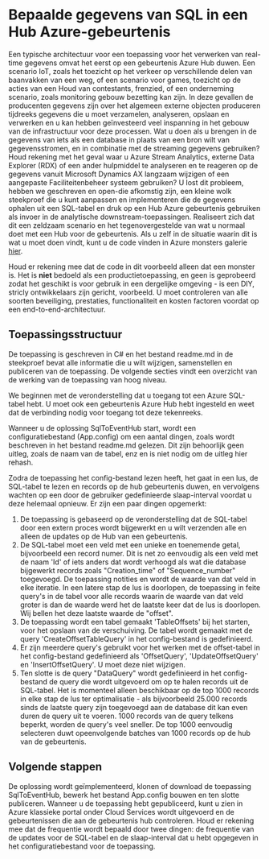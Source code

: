<properties
   pageTitle="SQL-gegevens kunnen ophalen in Azure gebeurtenis Hubs | Microsoft Azure"
   description="Overzicht van de gebeurtenis Hubs importeren vanuit de SQL-voorbeeld"
   services="event-hubs"
   documentationCenter="na"
   authors="spyrossak"
   manager="timlt"
   editor=""/>

<tags 
   ms.service="event-hubs"
   ms.devlang="na"
   ms.topic="article"
   ms.tgt_pltfrm="na"
   ms.workload="na"
   ms.date="08/25/2016"
   ms.author="spyros;sethm" />

# <a name="pulling-data-from-sql-into-an-azure-event-hub"></a>Bepaalde gegevens van SQL in een Hub Azure-gebeurtenis

Een typische architectuur voor een toepassing voor het verwerken van real-time gegevens omvat het eerst op een gebeurtenis Azure Hub duwen. Een scenario IoT, zoals het toezicht op het verkeer op verschillende delen van baanvakken van een weg, of een scenario voor games, toezicht op de acties van een Houd van contestants, frenzied, of een onderneming scenario, zoals monitoring gebouw bezetting kan zijn. In deze gevallen de producenten gegevens zijn over het algemeen externe objecten produceren tijdreeks gegevens die u moet verzamelen, analyseren, opslaan en verwerken en u kan hebben geïnvesteerd veel inspanning in het gebouw van de infrastructuur voor deze processen. Wat u doen als u brengen in de gegevens van iets als een database in plaats van een bron wilt van gegevensstromen, en in combinatie met de streaming gegevens gebruiken? Houd rekening met het geval waar u Azure Stream Analytics, externe Data Explorer (RDX) of een ander hulpmiddel te analyseren en te reageren op de gegevens vanuit Microsoft Dynamics AX langzaam wijzigen of een aangepaste Faciliteitenbeheer systeem gebruiken? U lost dit probleem, hebben we geschreven en open-die afkomstig zijn, een kleine wolk steekproef die u kunt aanpassen en implementeren die de gegevens ophalen uit een SQL-tabel en druk op een Hub Azure gebeurtenis gebruiken als invoer in de analytische downstream-toepassingen. Realiseert zich dat dit een zeldzaam scenario en het tegenovergestelde van wat u normaal doet met een Hub voor de gebeurtenis. Als u zelf in de situatie waarin dit is wat u moet doen vindt, kunt u de code vinden in Azure monsters galerie [hier](https://azure.microsoft.com/documentation/samples/event-hubs-dotnet-import-from-sql/).  

Houd er rekening mee dat de code in dit voorbeeld alleen dat een monster is. Het is **niet** bedoeld als een productietoepassing, en geen is geprobeerd zodat het geschikt is voor gebruik in een dergelijke omgeving - is een DIY, stricly ontwikkelaars zijn gericht, voorbeeld. U moet controleren van alle soorten beveiliging, prestaties, functionaliteit en kosten factoren voordat op een end-to-end-architectuur.

## <a name="application-structure"></a>Toepassingsstructuur

De toepassing is geschreven in C# en het bestand readme.md in de steekproef bevat alle informatie die u wilt wijzigen, samenstellen en publiceren van de toepassing. De volgende secties vindt een overzicht van de werking van de toepassing van hoog niveau.

We beginnen met de veronderstelling dat u toegang tot een Azure SQL-tabel hebt. U moet ook een gebeurtenis Azure Hub hebt ingesteld en weet dat de verbinding nodig voor toegang tot deze tekenreeks.

Wanneer u de oplossing SqlToEventHub start, wordt een configuratiebestand (App.config) om een aantal dingen, zoals wordt beschreven in het bestand readme.md gelezen. Dit zijn behoorlijk geen uitleg, zoals de naam van de tabel, enz en is niet nodig om de uitleg hier rehash. 

Zodra de toepassing het config-bestand lezen heeft, het gaat in een lus, de SQL-tabel te lezen en records op de hub gebeurtenis duwen, en vervolgens wachten op een door de gebruiker gedefinieerde slaap-interval voordat u deze helemaal opnieuw. Er zijn een paar dingen opgemerkt:

1. De toepassing is gebaseerd op de veronderstelling dat de SQL-tabel door een extern proces wordt bijgewerkt en u wilt verzenden alle en alleen de updates op de Hub van een gebeurtenis.
2. De SQL-tabel moet een veld met een unieke en toenemende getal, bijvoorbeeld een record numer. Dit is net zo eenvoudig als een veld met de naam 'Id' of iets anders dat wordt verhoogd als wat die database bijgewerkt records zoals "Creation_time" of "Sequence_number" toegevoegd. De toepassing notities en wordt de waarde van dat veld in elke iteratie. In een latere stap de lus is doorlopen, de toepassing in feite query's in de tabel voor alle records waarin de waarde van dat veld groter is dan de waarde werd het de laatste keer dat de lus is doorlopen. Wij bellen het deze laatste waarde de "offset".
3. De toepassing wordt een tabel gemaakt 'TableOffsets' bij het starten, voor het opslaan van de verschuiving. De tabel wordt gemaakt met de query 'CreateOffsetTableQuery' in het config-bestand is gedefinieerd. 
4. Er zijn meerdere query's gebruikt voor het werken met de offset-tabel in het config-bestand gedefinieerd als 'OffsetQuery', 'UpdateOffsetQuery' en 'InsertOffsetQuery'. U moet deze niet wijzigen.
5. Ten slotte is de query "DataQuery" wordt gedefinieerd in het config-bestand de query die wordt uitgevoerd om op te halen records uit de SQL-tabel. Het is momenteel alleen beschikbaar op de top 1000 records in elke stap de lus ter optimalisatie - als bijvoorbeeld 25.000 records sinds de laatste query zijn toegevoegd aan de database dit kan even duren de query uit te voeren. 1000 records van de query telkens beperkt, worden de query's veel sneller. De top 1000 eenvoudig selecteren duwt opeenvolgende batches van 1000 records op de hub van de gebeurtenis.    

## <a name="next-steps"></a>Volgende stappen

De oplossing wordt geïmplementeerd, klonen of download de toepassing SqlToEventHub, bewerk het bestand App.config bouwen en ten slotte publiceren. Wanneer u de toepassing hebt gepubliceerd, kunt u zien in Azure klassieke portal onder Cloud Services wordt uitgevoerd en de gebeurtenissen die aan de gebeurtenis hub controleren. Houd er rekening mee dat de frequentie wordt bepaald door twee dingen: de frequentie van de updates voor de SQL-tabel en de slaap-interval dat u hebt opgegeven in het configuratiebestand voor de toepassing.
